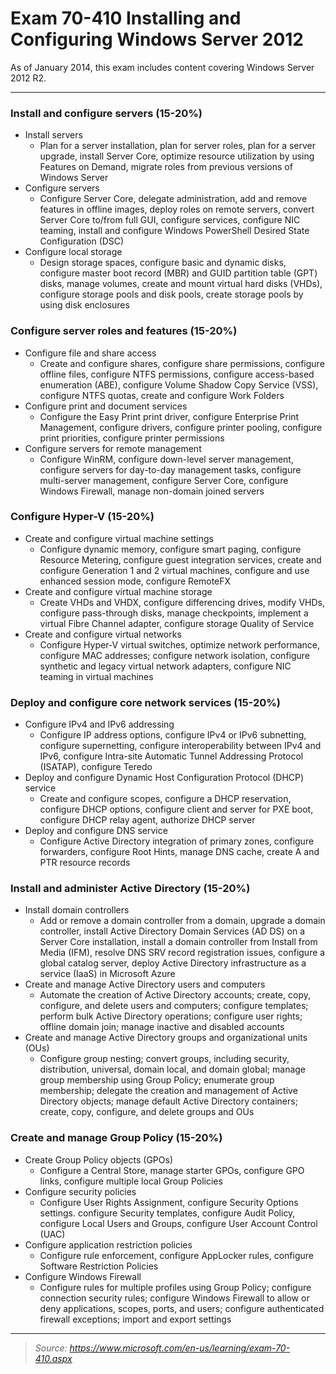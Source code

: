 # Exam 70-410 Installing and Configuring Windows Server 2012

As of January 2014, this exam includes content covering Windows Server 2012 R2.

---

### Install and configure servers (15-20%)

- Install servers
  - Plan for a server installation, plan for server roles, plan for a server upgrade, install Server Core, optimize resource utilization by using Features on Demand, migrate roles from previous versions of Windows Server
- Configure servers
  - Configure Server Core, delegate administration, add and remove features in offline images, deploy roles on remote servers, convert Server Core to/from full GUI, configure services, configure NIC teaming, install and configure Windows PowerShell Desired State Configuration (DSC)
- Configure local storage
  - Design storage spaces, configure basic and dynamic disks, configure master boot record (MBR) and GUID partition table (GPT) disks, manage volumes, create and mount virtual hard disks (VHDs), configure storage pools and disk pools, create storage pools by using disk enclosures

### Configure server roles and features (15-20%)

- Configure file and share access
  - Create and configure shares, configure share permissions, configure offline files, configure NTFS permissions, configure access-based enumeration (ABE), configure Volume Shadow Copy Service (VSS), configure NTFS quotas, create and configure Work Folders
- Configure print and document services
  - Configure the Easy Print print driver, configure Enterprise Print Management, configure drivers, configure printer pooling, configure print priorities, configure printer permissions
- Configure servers for remote management
  - Configure WinRM, configure down-level server management, configure servers for day-to-day management tasks, configure multi-server management, configure Server Core, configure Windows Firewall, manage non-domain joined servers

### Configure Hyper-V (15-20%)

- Create and configure virtual machine settings
  - Configure dynamic memory, configure smart paging, configure Resource Metering, configure guest integration services, create and configure Generation 1 and 2 virtual machines, configure and use enhanced session mode, configure RemoteFX
- Create and configure virtual machine storage
  - Create VHDs and VHDX, configure differencing drives, modify VHDs, configure pass-through disks, manage checkpoints, implement a virtual Fibre Channel adapter, configure storage Quality of Service
- Create and configure virtual networks
  - Configure Hyper-V virtual switches, optimize network performance, configure MAC addresses; configure network isolation, configure synthetic and legacy virtual network adapters, configure NIC teaming in virtual machines

### Deploy and configure core network services (15-20%)

- Configure IPv4 and IPv6 addressing
  - Configure IP address options, configure IPv4 or IPv6 subnetting, configure supernetting, configure interoperability between IPv4 and IPv6, configure Intra-site Automatic Tunnel Addressing Protocol (ISATAP), configure Teredo
- Deploy and configure Dynamic Host Configuration Protocol (DHCP) service
  - Create and configure scopes, configure a DHCP reservation, configure DHCP options, configure client and server for PXE boot, configure DHCP relay agent, authorize DHCP server
- Deploy and configure DNS service
  - Configure Active Directory integration of primary zones, configure forwarders, configure Root Hints, manage DNS cache, create A and PTR resource records

### Install and administer Active Directory (15-20%)

- Install domain controllers
  - Add or remove a domain controller from a domain, upgrade a domain controller, install Active Directory Domain Services (AD DS) on a Server Core installation, install a domain controller from Install from Media (IFM), resolve DNS SRV record registration issues, configure a global catalog server, deploy Active Directory infrastructure as a service (IaaS) in Microsoft Azure
- Create and manage Active Directory users and computers
  - Automate the creation of Active Directory accounts; create, copy, configure, and delete users and computers; configure templates; perform bulk Active Directory operations; configure user rights; offline domain join; manage inactive and disabled accounts
- Create and manage Active Directory groups and organizational units (OUs)
  - Configure group nesting; convert groups, including security, distribution, universal, domain local, and domain global; manage group membership using Group Policy; enumerate group membership; delegate the creation and management of Active Directory objects; manage default Active Directory containers; create, copy, configure, and delete groups and OUs

### Create and manage Group Policy (15-20%)

- Create Group Policy objects (GPOs)
  - Configure a Central Store, manage starter GPOs, configure GPO links, configure multiple local Group Policies
- Configure security policies
  - Configure User Rights Assignment, configure Security Options settings. configure Security templates, configure Audit Policy, configure Local Users and Groups, configure User Account Control (UAC)
- Configure application restriction policies
  - Configure rule enforcement, configure AppLocker rules, configure Software Restriction Policies
- Configure Windows Firewall
  - Configure rules for multiple profiles using Group Policy; configure connection security rules; configure Windows Firewall to allow or deny applications, scopes, ports, and users; configure authenticated firewall exceptions; import and export settings

----

>*Source: https://www.microsoft.com/en-us/learning/exam-70-410.aspx*
